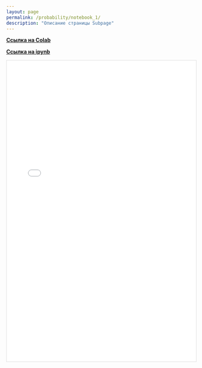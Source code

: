 ```yaml
---
layout: page
permalink: /probability/notebook_1/
description: "Описание страницы Subpage"
---
```

**<a href="https://colab.research.google.com/drive/1olbYSH-O7PmM7dEDY1oEoxgwvU3PlpYp">Ссылка на Colab</a>**

**<a href="https://github.com/Mikrobic/ai_mephi/blob/main/pages/probability/jupyter/НаивныйБайес.ipynb">Ссылка на ipynb</a>**

<div class="gif-container">
  <!-- Вместо картинки используем iframe для встраивания HTML -->
  <iframe src="{{'/public/notebook_html/НаивныйБайес.html' | absolute_url }}" 
          alt="Notebook про броадкастинг" 
          style="width: 100%; height: 800px; display: block; margin: 0 auto 20px; border: 1px solid #ddd;">
  </iframe>
</div>